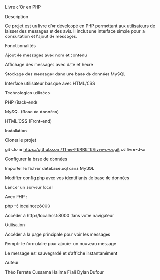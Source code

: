 Livre d'Or en PHP

Description

Ce projet est un livre d'or développé en PHP permettant aux utilisateurs de laisser des messages et des avis. Il inclut une interface simple pour la consultation et l'ajout de messages.

Fonctionnalités

Ajout de messages avec nom et contenu

Affichage des messages avec date et heure

Stockage des messages dans une base de données MySQL

Interface utilisateur basique avec HTML/CSS

Technologies utilisées

PHP (Back-end)

MySQL (Base de données)

HTML/CSS (Front-end)

Installation

Cloner le projet

git clone https://github.com/Theo-FERRETE/livre-d-or.git
cd livre-d-or

Configurer la base de données

Importer le fichier database.sql dans MySQL

Modifier config.php avec vos identifiants de base de données

Lancer un serveur local

Avec PHP :

php -S localhost:8000

Accéder à http://localhost:8000 dans votre navigateur

Utilisation

Accéder à la page principale pour voir les messages

Remplir le formulaire pour ajouter un nouveau message

Le message est sauvegardé et s'affiche instantanément

Auteur

Théo Ferrete
Oussama Halima Filali
Dylan Dufour

